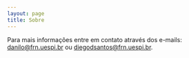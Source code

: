 ```yaml
---
layout: page
title: Sobre
---
```



Para mais informações entre em contato através dos e-mails: danilo@frn.uespi.br ou diegodsantos@frn.uespi.br.
